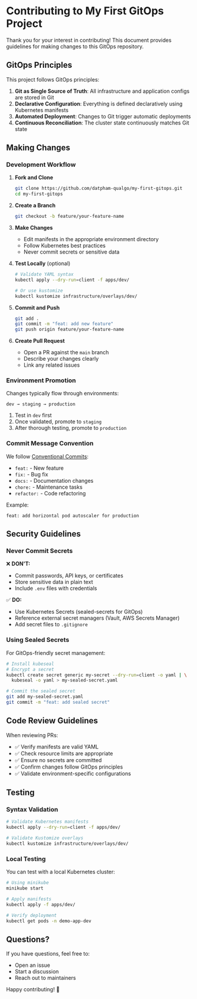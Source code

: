 # Contributing to My First GitOps Project

Thank you for your interest in contributing! This document provides guidelines for making changes to this GitOps repository.

## GitOps Principles

This project follows GitOps principles:

1. **Git as Single Source of Truth**: All infrastructure and application configs are stored in Git
2. **Declarative Configuration**: Everything is defined declaratively using Kubernetes manifests
3. **Automated Deployment**: Changes to Git trigger automatic deployments
4. **Continuous Reconciliation**: The cluster state continuously matches Git state

## Making Changes

### Development Workflow

1. **Fork and Clone**
   ```bash
   git clone https://github.com/datpham-qualgo/my-first-gitops.git
   cd my-first-gitops
   ```

2. **Create a Branch**
   ```bash
   git checkout -b feature/your-feature-name
   ```

3. **Make Changes**
   - Edit manifests in the appropriate environment directory
   - Follow Kubernetes best practices
   - Never commit secrets or sensitive data

4. **Test Locally** (optional)
   ```bash
   # Validate YAML syntax
   kubectl apply --dry-run=client -f apps/dev/
   
   # Or use kustomize
   kubectl kustomize infrastructure/overlays/dev/
   ```

5. **Commit and Push**
   ```bash
   git add .
   git commit -m "feat: add new feature"
   git push origin feature/your-feature-name
   ```

6. **Create Pull Request**
   - Open a PR against the `main` branch
   - Describe your changes clearly
   - Link any related issues

### Environment Promotion

Changes typically flow through environments:

```
dev → staging → production
```

1. Test in `dev` first
2. Once validated, promote to `staging`
3. After thorough testing, promote to `production`

### Commit Message Convention

We follow [Conventional Commits](https://www.conventionalcommits.org/):

- `feat:` - New feature
- `fix:` - Bug fix
- `docs:` - Documentation changes
- `chore:` - Maintenance tasks
- `refactor:` - Code refactoring

Example:
```
feat: add horizontal pod autoscaler for production
```

## Security Guidelines

### Never Commit Secrets

❌ **DON'T:**
- Commit passwords, API keys, or certificates
- Store sensitive data in plain text
- Include `.env` files with credentials

✅ **DO:**
- Use Kubernetes Secrets (sealed-secrets for GitOps)
- Reference external secret managers (Vault, AWS Secrets Manager)
- Add secret files to `.gitignore`

### Using Sealed Secrets

For GitOps-friendly secret management:

```bash
# Install kubeseal
# Encrypt a secret
kubectl create secret generic my-secret --dry-run=client -o yaml | \
  kubeseal -o yaml > my-sealed-secret.yaml

# Commit the sealed secret
git add my-sealed-secret.yaml
git commit -m "feat: add sealed secret"
```

## Code Review Guidelines

When reviewing PRs:

- ✅ Verify manifests are valid YAML
- ✅ Check resource limits are appropriate
- ✅ Ensure no secrets are committed
- ✅ Confirm changes follow GitOps principles
- ✅ Validate environment-specific configurations

## Testing

### Syntax Validation

```bash
# Validate Kubernetes manifests
kubectl apply --dry-run=client -f apps/dev/

# Validate Kustomize overlays
kubectl kustomize infrastructure/overlays/dev/
```

### Local Testing

You can test with a local Kubernetes cluster:

```bash
# Using minikube
minikube start

# Apply manifests
kubectl apply -f apps/dev/

# Verify deployment
kubectl get pods -n demo-app-dev
```

## Questions?

If you have questions, feel free to:
- Open an issue
- Start a discussion
- Reach out to maintainers

Happy contributing! 🚀
